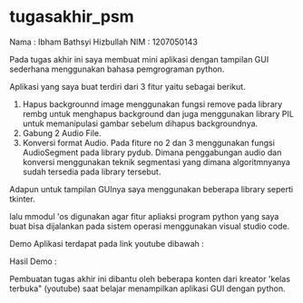 # tugasakhir_psm


Nama : Ibham Bathsyi Hizbullah
NIM : 1207050143

Pada tugas akhir ini saya membuat mini aplikasi dengan tampilan GUI sederhana menggunakan bahasa pemgrograman python.

Aplikasi yang saya buat terdiri dari 3 fitur yaitu sebagai berikut.
1. Hapus backgrounnd image menggunakan fungsi remove pada library rembg untuk menghapus background dan juga menggunakan library PIL untuk memanipulasi gambar sebelum dihapus backgroundnya.
2. Gabung 2 Audio File.
3. Konversi format Audio.
Pada fiture no 2 dan 3 menggunakan fungsi AudioSegment pada library pydub. Dimana penggabungan audio dan konversi menggunakan teknik segmentasi yang dimana algoritmnyanya sudah tersedia pada library tersebut.

Adapun untuk tampilan GUInya saya menggunakan beberapa library seperti tkinter.

lalu mmodul 'os digunakan agar fitur apliaksi program python yang saya buat bisa dijalankan pada sistem operasi menggunakan visual studio code.

Demo Aplikasi terdapat pada link youtube dibawah :

Hasil Demo :





Pembuatan tugas akhir ini dibantu oleh beberapa konten dari kreator 'kelas terbuka" (youtube) saat belajar menampilkan aplikasi GUI dengan python.
